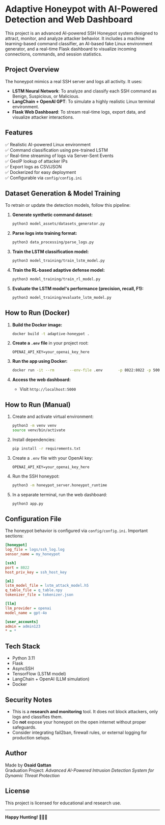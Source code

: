 
Adaptive Honeypot with AI-Powered Detection and Web Dashboard
==============================================================

This project is an advanced AI-powered SSH Honeypot system designed to attract, monitor, and analyze attacker behavior. It includes a machine learning-based command classifier, an AI-based fake Linux environment generator, and a real-time Flask dashboard to visualize incoming connections, commands, and session statistics.

Project Overview
----------------

The honeypot mimics a real SSH server and logs all activity. It uses:
- **LSTM Neural Network**: To analyze and classify each SSH command as Benign, Suspicious, or Malicious.
- **LangChain + OpenAI GPT**: To simulate a highly realistic Linux terminal environment.
- **Flask Web Dashboard**: To stream real-time logs, export data, and visualize attacker interactions.

Features
--------

✅ Realistic AI-powered Linux environment  
✅ Command classification using pre-trained LSTM  
✅ Real-time streaming of logs via Server-Sent Events  
✅ GeoIP lookup of attacker IPs  
✅ Export logs as CSV/JSON  
✅ Dockerized for easy deployment  
✅ Configurable via `config/config.ini`  

Dataset Generation & Model Training
-----------------------------------

To retrain or update the detection models, follow this pipeline:

1. **Generate synthetic command dataset:**

    ```bash
    python3 model_assets/datasets_generator.py
    ```

2. **Parse logs into training format:**

    ```bash
    python3 data_processing/parse_logs.py
    ```

3. **Train the LSTM classification model:**

    ```bash
    python3 model_training/train_lstm_model.py
    ```

4. **Train the RL-based adaptive defense model:**

    ```bash
    python3 model_training/train_rl_model.py
    ```

5. **Evaluate the LSTM model's performance (precision, recall, F1):**

    ```bash
    python3 model_training/evaluate_lstm_model.py
    ```

How to Run (Docker)
-------------------

1. **Build the Docker image:**

    ```bash
    docker build -t adaptive-honeypot .
    ```

2. **Create a `.env` file** in your project root:

    ```
    OPENAI_API_KEY=your_openai_key_here
    ```

3. **Run the app using Docker:**

    ```bash
    docker run -it --rm       --env-file .env       -p 8022:8022 -p 5000:5000       adaptive-honeypot
    ```

4. **Access the web dashboard:**
    - Visit `http://localhost:5000`

How to Run (Manual)
-------------------

1. Create and activate virtual environment:

    ```bash
    python3 -m venv venv
    source venv/bin/activate
    ```

2. Install dependencies:

    ```bash
    pip install -r requirements.txt
    ```

3. Create a `.env` file with your OpenAI key:

    ```env
    OPENAI_API_KEY=your_openai_key_here
    ```

4. Run the SSH honeypot:

    ```bash
    python3 -m honeypot_server.honeypot_runtime
    ```

5. In a separate terminal, run the web dashboard:

    ```bash
    python3 app.py
    ```

Configuration File
------------------

The honeypot behavior is configured via `config/config.ini`. Important sections:

```ini
[honeypot]
log_file = logs/ssh_log.log
sensor_name = my_honeypot

[ssh]
port = 8022
host_priv_key = ssh_host_key

[ml]
lstm_model_file = lstm_attack_model.h5
q_table_file = q_table.npy
tokenizer_file = tokenizer.json

[llm]
llm_provider = openai
model_name = gpt-4o

[user_accounts]
admin = admin123
* = *
```

Tech Stack
----------

- Python 3.11
- Flask
- AsyncSSH
- TensorFlow (LSTM model)
- LangChain + OpenAI (LLM simulation)
- Docker

Security Notes
--------------

- This is a **research and monitoring** tool. It does not block attackers, only logs and classifies them.
- Do **not** expose your honeypot on the open internet without proper safeguards.
- Consider integrating fail2ban, firewall rules, or external logging for production setups.

Author
------

Made by **Osaid Qattan**  
Graduation Project: *Advanced AI-Powered Intrusion Detection System for Dynamic Threat Protection*

License
-------

This project is licensed for educational and research use.

---

**Happy Hunting! 🕵️‍♂️🔥**

